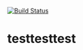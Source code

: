 [![Build Status](https://travis-ci.org/tmysku/testtesttest.svg?branch=master)](https://travis-ci.org/tmysku/testtesttest)

# testtesttest



